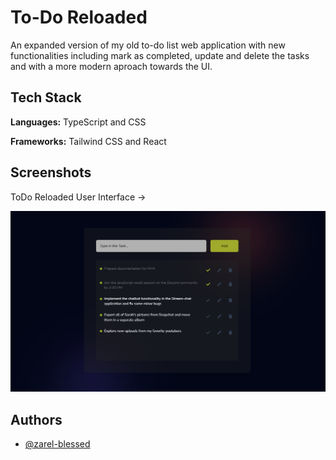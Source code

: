 
# To-Do Reloaded
An expanded version of my old to-do list web application with new functionalities including mark as completed, update and delete the tasks and with a more modern aproach towards the UI.




## Tech Stack

**Languages:** TypeScript and CSS

**Frameworks:** Tailwind CSS and React


## Screenshots

ToDo Reloaded User Interface ->

![User Interface](/public/screenshot_01.png "TODO - User Interface")
## Authors

- [@zarel-blessed](https://www.github.com/zarel-blessed)

